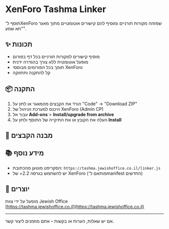 # XenForo Tashma Linker

תוסף ל־XenForo שמזהה מקורות תורניים ומוסיף להם קישורים אוטומטיים מתוך מאגר "תא שמע".

## ✨ תכונות

- מוסיף קישורים למקורות תורניים בכל דף בפורום
- מופעל אוטומטית ללא צורך בהגדרה ידנית
- תומך בכל הפורומים מבוססי XenForo
- קל להתקנה ותחזוקה

## 📦 התקנה

1. הורד את הקבצים מהמאגר או לחץ על "Code" → "Download ZIP"
2. היכנס למערכת הניהול של XenForo (Admin CP)
3. עבור אל **Add-ons** > **Install/upgrade from archive**
4. העלה את הקובץ או את התיקייה של התוסף ולחץ על **Install**

## 🧩 מבנה הקבצים


## 📚 מידע נוסף

- הסקריפט מוטען מהכתובת: `https://tashma.jewishoffice.co.il/linker.js`
- יש להשתמש בגרסה 2.2+ של XenForo (מותאם ל־manifest החדשים)

## 👤 יוצרים

מופעל על ידי צוות Jewish Office  
[https://tashma.jewishoffice.co.il](https://tashma.jewishoffice.co.il)

---

אם יש שאלות, הערות או בקשות – אתם מוזמנים ליצור קשר.
